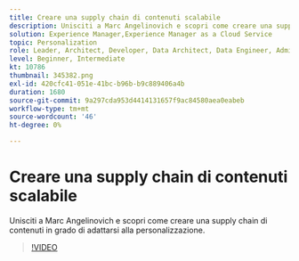 ```yaml
---
title: Creare una supply chain di contenuti scalabile
description: Unisciti a Marc Angelinovich e scopri come creare una supply chain di contenuti in grado di adattarsi alla personalizzazione.
solution: Experience Manager,Experience Manager as a Cloud Service
topic: Personalization
role: Leader, Architect, Developer, Data Architect, Data Engineer, Admin, User
level: Beginner, Intermediate
kt: 10786
thumbnail: 345382.png
exl-id: 420cfc41-051e-41bc-b96b-b9c889406a4b
duration: 1680
source-git-commit: 9a297cda953d4414131657f9ac84580aea0eabeb
workflow-type: tm+mt
source-wordcount: '46'
ht-degree: 0%

---
```


# Creare una supply chain di contenuti scalabile

Unisciti a Marc Angelinovich e scopri come creare una supply chain di contenuti in grado di adattarsi alla personalizzazione.

>[!VIDEO](https://video.tv.adobe.com/v/345382/?quality=12&learn=on)
